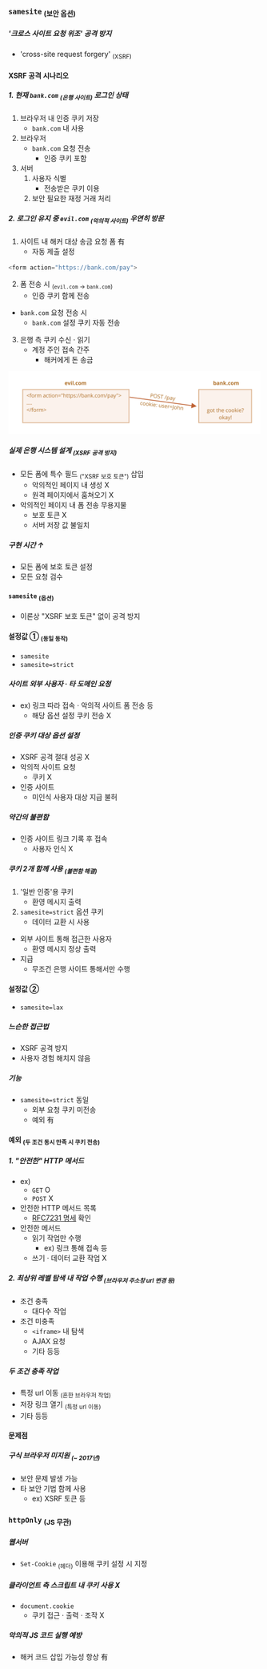 ### `samesite` <sub>(보안 옵션)</sub>

##### '크로스 사이트 요청 위조' 공격 방지
- 'cross-site request forgery' <sub>(XSRF)</sub>

#### XSRF 공격 시나리오

##### 1. 현재 `bank.com` <sub>(은행 사이트)</sub> 로그인 상태
1. 브라우저 내 인증 쿠키 저장
    - `bank.com` 내 사용
2. 브라우저
    - `bank.com` 요청 전송
      - 인증 쿠키 포함
3. 서버
    1. 사용자 식별
        - 전송받은 쿠키 이용
    2. 보안 필요한 재정 거래 처리

##### 2. 로그인 유지 중 `evil.com` <sub>(악의적 사이트)</sub> 우연히 방문
1. 사이트 내 해커 대상 송금 요청 폼 有
    - 자동 제출 설정
```javascript
<form action="https://bank.com/pay">
```
2. 폼 전송 시 <sub>(`evil.com` → `bank.com`)</sub>
    - 인증 쿠키 함께 전송
- `bank.com` 요청 전송 시
  - `bank.com` 설정 쿠키 자동 전송
3. 은행 측 쿠키 수신 · 읽기
    - 계정 주인 접속 간주
      - 해커에게 돈 송금

![cookie-xsrf](../../images/03/04/01/cookie-xsrf.svg)

##### 실제 은행 시스템 설계 <sub>(XSRF 공격 방지)</sub>
- 모든 폼에 특수 필드 <sub>("XSRF 보호 토큰")</sub> 삽입
  - 악의적인 페이지 내 생성 X
  - 원격 페이지에서 훔쳐오기 X
- 악의적인 페이지 내 폼 전송 무용지물
  - 보호 토큰 X
  - 서버 저장 값 불일치

##### 구현 시간 ↑
- 모든 폼에 보호 토큰 설정
- 모든 요청 검수

#### `samesite` <sub>(옵션)</sub>
- 이론상 "XSRF 보호 토큰" 없이 공격 방지

#### 설정값 ① <sub>(동일 동작)</sub>
- `samesite`
- `samesite=strict`

##### 사이트 외부 사용자 · 타 도메인 요청
- ex\) 링크 따라 접속 · 악의적 사이트 폼 전송 등
  - 해당 옵션 설정 쿠키 전송 X

##### 인증 쿠키 대상 옵션 설정
- XSRF 공격 절대 성공 X
- 악의적 사이트 요청
  - 쿠키 X
- 인증 사이트
  - 미인식 사용자 대상 지급 불허

##### 약간의 불편함
- 인증 사이트 링크 기록 후 접속
  - 사용자 인식 X

##### 쿠키 2개 함께 사용 <sub>(불편함 해결)</sub>
1. '일반 인증'용 쿠키
    - 환영 메시지 출력
2. `samesite=strict` 옵션 쿠키
    - 데이터 교환 시 사용
- 외부 사이트 통해 접근한 사용자
  - 환영 메시지 정상 출력
- 지급
  - 무조건 은행 사이트 통해서만 수행

#### 설정값 ②
- `samesite=lax`

##### 느슨한 접근법
- XSRF 공격 방지
- 사용자 경험 해치지 않음

##### 기능
- `samesite=strict` 동일
  - 외부 요청 쿠키 미전송
  - 예외 有

#### 예외 <sub>(두 조건 동시 만족 시 쿠키 전송)</sub>

##### 1. "안전한" HTTP 메서드
- ex\)
  - `GET` O
  - `POST` X
- 안전한 HTTP 메서드 목록
  - [RFC7231 명세](https://datatracker.ietf.org/doc/html/rfc7231) 확인
- 안전한 메서드
  - 읽기 작업만 수행
    - ex\) 링크 통해 접속 등
  - 쓰기 · 데이터 교환 작업 X

##### 2. 최상위 레벨 탐색 내 작업 수행 <sub>(브라우저 주소창 url 변경 등)</sub>
- 조건 충족
  - 대다수 작업
- 조건 미충족
  - `<iframe>` 내 탐색
  - AJAX 요청
  - 기타 등등

##### 두 조건 충족 작업
- 특정 url 이동 <sub>(흔한 브라우저 작업)</sub>
- 저장 링크 열기 <sub>(특정 url 이동)</sub>
- 기타 등등

#### 문제점

##### 구식 브라우저 미지원 <sub>(~ 2017년)</sub>
- 보안 문제 발생 가능
- 타 보안 기법 함께 사용
  - ex\) XSRF 토큰 등

### `httpOnly` <sub>(JS 무관)</sub>

##### 웹서버
- `Set-Cookie` <sub>(헤더)</sub> 이용해 쿠키 설정 시 지정

##### 클라이언트 측 스크립트 내 쿠키 사용 X
- `document.cookie`
  - 쿠키 접근 · 출력 · 조작 X

##### 악의적 JS 코드 실행 예방
- 해커 코드 삽입 가능성 항상 有
